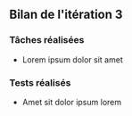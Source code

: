 ## Bilan de l'itération 3

### Tâches réalisées

* Lorem ipsum dolor sit amet

### Tests réalisés

* Amet sit dolor ipsum lorem

